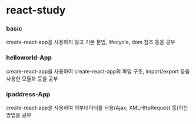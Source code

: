# react-study

### basic
create-react-app을 사용하지 않고 기본 문법, lifecycle, dom 참조 등을 공부

### helloworld-App
create-react-app을 사용하여 create-react-app의 파일 구조, import/export 등을 사용한 모듈화 등을 공부

### ipaddress-App
create-react-app을 사용하여 외부데이터를 사용(Ajax, XMLHttpRequest 등)하는 방법을 공부
